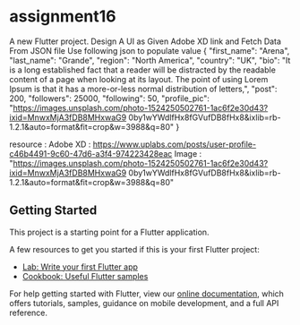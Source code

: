 # assignment16

A new Flutter project.
Design A UI as Given Adobe XD link and Fetch Data From JSON file
Use following json to populate value
{
"first_name": "Arena",
"last_name": "Grande",
"region": "North America",
"country": "UK",
"bio": "It is a long established fact that a reader will be distracted by the
readable content of a page when looking at its layout. The point of using Lorem Ipsum
is that it has a more-or-less normal distribution of letters,",
"post": 200,
"followers": 25000,
"following": 50,
"profile_pic":
"https://images.unsplash.com/photo-1524250502761-1ac6f2e30d43?ixid=MnwxMjA3fDB8MHxwaG9
0by1wYWdlfHx8fGVufDB8fHx8&ixlib=rb-1.2.1&auto=format&fit=crop&w=3988&q=80"
}

resource :
Adobe XD : https://www.uplabs.com/posts/user-profile-c46b4491-9c60-47d6-a3f4-974223428eac
Image : "https://images.unsplash.com/photo-1524250502761-1ac6f2e30d43?ixid=MnwxMjA3fDB8MHxwaG9
0by1wYWdlfHx8fGVufDB8fHx8&ixlib=rb-1.2.1&auto=format&fit=crop&w=3988&q=80"

## Getting Started

This project is a starting point for a Flutter application.

A few resources to get you started if this is your first Flutter project:

- [Lab: Write your first Flutter app](https://flutter.dev/docs/get-started/codelab)
- [Cookbook: Useful Flutter samples](https://flutter.dev/docs/cookbook)

For help getting started with Flutter, view our
[online documentation](https://flutter.dev/docs), which offers tutorials,
samples, guidance on mobile development, and a full API reference.
